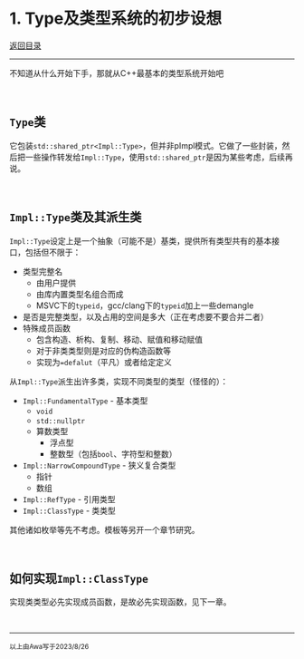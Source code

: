 # 1. Type及类型系统的初步设想

[返回目录](index.md)

---

不知道从什么开始下手，那就从C++最基本的类型系统开始吧

<br/>

`Type`类
---

它包装`std::shared_ptr<Impl::Type>`，但并非pImpl模式。它做了一些封装，然后把一些操作转发给`Impl::Type`，使用`std::shared_ptr`是因为某些考虑，后续再说。

<br/>

`Impl::Type`类及其派生类
---

`Impl::Type`设定上是一个抽象（可能不是）基类，提供所有类型共有的基本接口，包括但不限于：
- 类型完整名
  - 由用户提供
  - 由库内置类型名组合而成
  - MSVC下的`typeid`，gcc/clang下的`typeid`加上一些demangle
- 是否是完整类型，以及占用的空间是多大（正在考虑要不要合并二者）
- 特殊成员函数
  - 包含构造、析构、复制、移动、赋值和移动赋值
  - 对于非类类型则是对应的伪构造函数等
  - 实现为`=defalut`（平凡）或者给定定义

从`Impl::Type`派生出许多类，实现不同类型的类型（怪怪的）：
- `Impl::FundamentalType` - 基本类型
  - `void`
  - `std::nullptr`
  - 算数类型
    - 浮点型
    - 整数型（包括`bool`、字符型和整数）
- `Impl::NarrowCompoundType` - 狭义复合类型
  - 指针
  - 数组
- `Impl::RefType` - 引用类型
- `Impl::ClassType` - 类类型

其他诸如枚举等先不考虑。模板等另开一个章节研究。

<br/>

如何实现`Impl::ClassType`
---

实现类类型必先实现成员函数，是故必先实现函数，见下一章。

<br/>

---

<sub>
以上由Awa写于2023/8/26
</sub>
